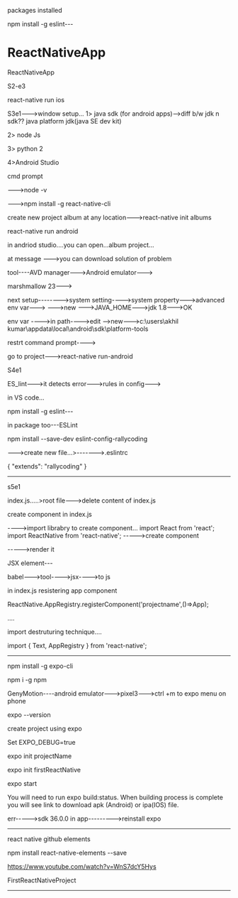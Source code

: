 packages installed

npm install -g eslint---

# ReactNativeApp
ReactNativeApp

S2-e3

react-native run ios

S3e1--->window setup...
1> java sdk (for android apps)-->diff b/w jdk n sdk??
java platform jdk(java SE dev kit)

2>  node Js

3> python 2

4>Android Studio

cmd prompt

--->node -v

--->npm install -g react-native-cli

create new project album at any location--->react-native init albums

react-native run android

in andriod studio....you can open...album project...

at message  --->you can download solution of problem

tool----AVD manager--->Android emulator--->

marshmallow 23--->


next setup-------->system setting---->system property--->advanced env var--->
--->new --->JAVA_HOME--->jdk 1.8--->OK

env var ---->in path---->edit -->new--->c:\users\akhil kumar\appdata\local\android\sdk\platform-tools

restrt command prompt---->

go to project--->react-native run-android

S4e1

ES_lint--->it detects error--->rules in config--->

in VS code...

npm install -g eslint---

in package too---ESLint

npm install --save-dev eslint-config-rallycoding

--->create new file...>------->.eslintrc

{
"extends": "rallycoding"
}


___________

s5e1

index.js.....>root file--->delete content of index.js

create component in index.js

---->import librabry to create component...
import React from 'react';
import ReactNative from 'react-native';
----->create component

----->render it


JSX element---

<Text>
babel--->tool---->jsx---->to js

in index.js resistering app component 

ReactNative.AppRegistry.registerComponent('projectname',()=>App);


....

import destruturing technique....

import { Text, AppRegistry } from 'react-native';



_____________________________

npm install -g expo-cli

npm i -g npm


GenyMotion----android emulator--->pixel3--->ctrl +m to expo menu on phone





expo --version

create project using expo

Set EXPO_DEBUG=true

expo init projectName

expo init firstReactNative

expo start

You will need to run expo build:status. When building process is complete you will see link to download apk (Android) or ipa(IOS) file.


err----->sdk 36.0.0 in app--------->reinstall expo




______________________
react native github elements

npm install react-native-elements --save

https://www.youtube.com/watch?v=WnS7dcY5Hys

FirstReactNativeProject

___________________________________________________




 

